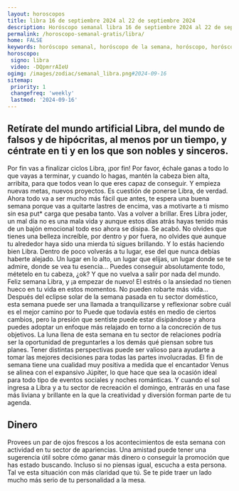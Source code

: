 ```yaml
---
layout: horoscopos
title: libra 16 de septiembre 2024 al 22 de septiembre 2024 
description: Horóscopo semanal libra 16 de septiembre 2024 al 22 de septiembre 2024. Retírate del mundo artificial Libra, del mundo de falsos y de hipócritas, al menos por un tiempo, y céntrate en ti y en los que son nobles y sinceros. 
permalink: /horoscopo-semanal-gratis/libra/
home: FALSE
keywords: horóscopo semanal, horóscopo de la semana, horóscopo, horóscopo gratis,horóscopos, horóscopo esperanza gracia, horoscopos libra la semana, horóscopos gratis, Tarot, Astrologia, Zodíaco, libra, horoscopo gratis, semanal
horoscopo:
 signo: libra
 video: -DQpmrrAIeU
ogimg: /images/zodiac/semanal_libra.png#2024-09-16
sitemap:
 priority: 1
 changefreq: 'weekly'
 lastmod: '2024-09-16'
---
```




## Retírate del mundo artificial Libra, del mundo de falsos y de hipócritas, al menos por un tiempo, y céntrate en ti y en los que son nobles y sinceros. 

Por fin vas a finalizar ciclos Libra, ¡por fin! Por favor, échale ganas a todo lo que vayas a terminar, y cuando lo hagas, mantén la cabeza bien alta, arribita, para que todos vean lo que eres capaz de conseguir. Y empieza nuevas metas, nuevos proyectos. Es cuestión de ponerse Libra, de verdad. Ahora todo va a ser mucho más fácil que antes, te espera una buena semana porque vas a quitarte lastres de encima, vas a motivarte a ti mismo sin esa put* carga que pesaba tanto. Vas a volver a brillar. Eres Libra joder, un mal día no es una mala vida y aunque estos días atrás hayas tenido más de un bajón emocional todo eso ahora se disipa. Se acabó. No olvides que tienes una belleza increíble, por dentro y por fuera, no olvides que aunque tu alrededor haya sido una mierda tú sigues brillando. Y lo estás haciendo bien Libra. Dentro de poco volverás a tu lugar, ese del que nunca debías haberte alejado. Un lugar en lo alto, un lugar que elijas, un lugar donde se te admire, donde se vea tu esencia… Puedes conseguir absolutamente todo, métetelo en tu cabeza, ¿ok? Y que no vuelva a salir por nada del mundo. Feliz semana Libra, y ¡a empezar de nuevo! El estrés o la ansiedad no tienen hueco en tu vida en estos momentos. No pueden robarte más vida…
Después del eclipse solar de la semana pasada en tu sector doméstico, esta semana puede ser una llamada a tranquilizarse y reflexionar sobre cuál es el mejor camino por to Puede que todavía estés en medio de ciertos cambios, pero la presión que sentiste puede estar disipándose y ahora puedes adoptar un enfoque más relajado en torno a la concreción de tus objetivos. La luna llena de esta semana en tu sector de relaciones podría ser la oportunidad de preguntarles a los demás qué piensan sobre tus planes. Tener distintas perspectivas puede ser valioso para ayudarte a tomar las mejores decisiones para todas las partes involucradas. 
El fin de semana tiene una cualidad muy positiva a medida que el encantador Venus se alinea con el expansivo Júpiter, lo que hace que sea la ocasión ideal para todo tipo de eventos sociales y noches románticas. Y cuando el sol ingresa a Libra y a tu sector de recreación el domingo, entrarás en una fase más liviana y brillante en la que la creatividad y diversión forman parte de tu agenda.

## Dinero

Provees un par de ojos frescos a los acontecimientos de esta semana con actividad en tu sector de apariencias. Una amistad puede tener una sugerencia útil sobre cómo ganar más dinero o conseguir la promoción que has estado buscando. Incluso si no piensas igual, escucha a esta persona. Tal ve esta situación con más claridad que tú. Se te pide traer un lado mucho más serio de tu personalidad a la mesa.